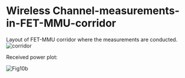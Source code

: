 # Wireless Channel-measurements-in-FET-MMU-corridor
Layout of FET-MMU corridor where the measurements are conducted.
![corridor](https://user-images.githubusercontent.com/26537727/160594024-c01080a8-ccf9-4b29-ac31-f2842b03c7ad.png)


Received power plot:

![Fig10b](https://user-images.githubusercontent.com/26537727/179658011-c0905346-b6e5-4cb5-9df5-c66546949d64.jpg)

